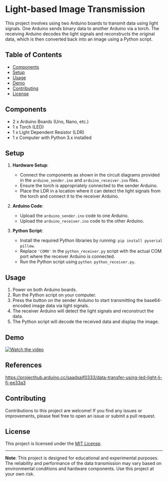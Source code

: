 # Light-based Image Transmission

This project involves using two Arduino boards to transmit data using light signals. One Arduino sends binary data to another Arduino via a torch. The receiving Arduino decodes the light signals and reconstructs the original data, which is then converted back into an image using a Python script.

## Table of Contents
- [Components](#components)
- [Setup](#setup)
- [Usage](#usage)
- [Demo](#demo)
- [Contributing](#contributing)
- [License](#license)

## Components
- 2 x Arduino Boards (Uno, Nano, etc.)
- 1 x Torch (LED)
- 1 x Light Dependent Resistor (LDR)
- 1 x Computer with Python 3.x installed

## Setup
1. **Hardware Setup**:
   - Connect the components as shown in the circuit diagrams provided in the `arduino_sender.ino` and `arduino_receiver.ino` files.
   - Ensure the torch is appropriately connected to the sender Arduino.
   - Place the LDR in a location where it can detect the light signals from the torch and connect it to the receiver Arduino.

2. **Arduino Code**:
   - Upload the `arduino_sender.ino` code to one Arduino.
   - Upload the `arduino_receiver.ino` code to the other Arduino.

3. **Python Script**:
   - Install the required Python libraries by running: `pip install pyserial pillow`.
   - Replace `'COMX'` in the `python_receiver.py` script with the actual COM port where the receiver Arduino is connected.
   - Run the Python script using `python python_receiver.py`.

## Usage
1. Power on both Arduino boards.
2. Run the Python script on your computer.
3. Press the button on the sender Arduino to start transmitting the base64-encoded image data via light signals.
4. The receiver Arduino will detect the light signals and reconstruct the data.
5. The Python script will decode the received data and display the image.

## Demo
[![Watch the video](https://img.youtube.com/vi/IdU6eCJ9Rh0/0.jpg)](https://www.youtube.com/watch?v=5WTtBRAi60c)

## References
https://projecthub.arduino.cc/saadsaif0333/data-transfer-using-led-light-li-fi-ee33a3

## Contributing
Contributions to this project are welcome! If you find any issues or improvements, please feel free to open an issue or submit a pull request.

## License
This project is licensed under the [MIT License](LICENSE).

---

**Note**: This project is designed for educational and experimental purposes. The reliability and performance of the data transmission may vary based on environmental conditions and hardware components. Use this project at your own risk.
